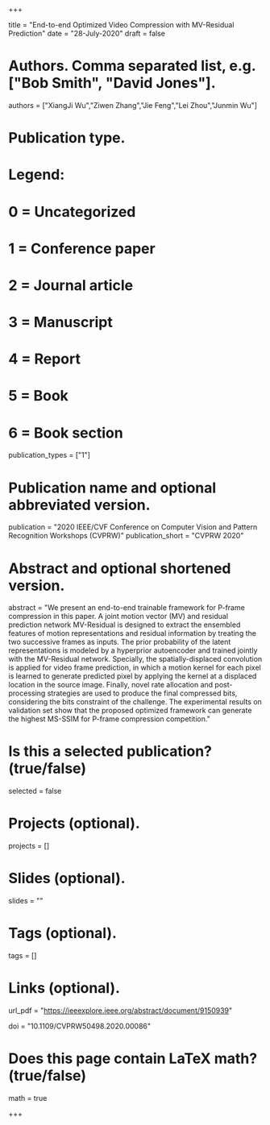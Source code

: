 +++

title = "End-to-end Optimized Video Compression with MV-Residual Prediction"
date = "28-July-2020"
draft = false

# Authors. Comma separated list, e.g. ["Bob Smith", "David Jones"].
authors = ["XiangJi Wu","Ziwen Zhang","Jie Feng","Lei Zhou","Junmin Wu"]

# Publication type.
# Legend:
# 0 = Uncategorized
# 1 = Conference paper
# 2 = Journal article
# 3 = Manuscript
# 4 = Report
# 5 = Book
# 6 = Book section
publication_types = ["1"]

# Publication name and optional abbreviated version.
publication = "2020 IEEE/CVF Conference on Computer Vision and Pattern Recognition Workshops (CVPRW)"
publication_short = "CVPRW 2020"

# Abstract and optional shortened version.
abstract = "We present an end-to-end trainable framework for P-frame compression in this paper. A joint motion vector (MV) and residual prediction network MV-Residual is designed to extract the ensembled features of motion representations and residual information by treating the two successive frames as inputs. The prior probability of the latent representations is modeled by a hyperprior autoencoder and trained jointly with the MV-Residual network. Specially, the spatially-displaced convolution is applied for video frame prediction, in which a motion kernel for each pixel is learned to generate predicted pixel by applying the kernel at a displaced location in the source image. Finally, novel rate allocation and post-processing strategies are used to produce the final compressed bits, considering the bits constraint of the challenge. The experimental results on validation set show that the proposed optimized framework can generate the highest MS-SSIM for P-frame compression competition."

# Is this a selected publication? (true/false)
selected = false

# Projects (optional).
projects = []

# Slides (optional).
slides = ""

# Tags (optional).
tags = []

# Links (optional).
url_pdf = "https://ieeexplore.ieee.org/abstract/document/9150939"



doi = "10.1109/CVPRW50498.2020.00086"

# Does this page contain LaTeX math? (true/false)
math = true



+++

